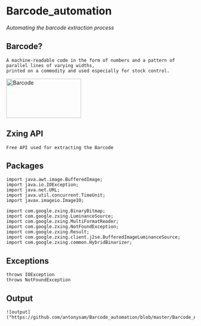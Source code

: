 # Barcode_automation
_Automating the barcode extraction process_

## Barcode?
```
A machine-readable code in the form of numbers and a pattern of parallel lines of varying widths, 
printed on a commodity and used especially for stock control.
```
<img src="https://barcode.tec-it.com/barcode.ashx?data=ABC-abc-1234&code=Code128" width="200" height="105" alt="Barcode"/></a>

## Zxing API
```
Free API used for extracting the Barcode 
```
## Packages
```
import java.awt.image.BufferedImage;
import java.io.IOException;
import java.net.URL;
import java.util.concurrent.TimeUnit;
import javax.imageio.ImageIO;

import com.google.zxing.BinaryBitmap;
import com.google.zxing.LuminanceSource;
import com.google.zxing.MultiFormatReader;
import com.google.zxing.NotFoundException;
import com.google.zxing.Result;
import com.google.zxing.client.j2se.BufferedImageLuminanceSource;
import com.google.zxing.common.HybridBinarizer;
```
## Exceptions
```
throws IOException 
throws NotFoundException
```
## Output
```
![output]("https://github.com/antonysam/Barcode_automation/blob/master/Barcode_Automation/Images/output_barcode.JPG")

